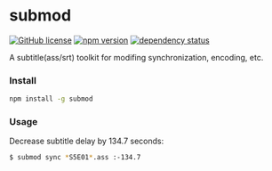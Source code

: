 # submod

[![GitHub license](https://img.shields.io/github/license/mashape/apistatus.svg)](LICENSE)
[![npm version](https://img.shields.io/npm/v/submod.svg)](http://www.npmjs.com/package/submod)
[![dependency status](https://david-dm.org/amio/node-submod.svg)](https://david-dm.org/amio/node-submod)

A subtitle(ass/srt) toolkit for modifing synchronization, encoding, etc.

### Install

```bash
npm install -g submod
```

### Usage

Decrease subtitle delay by 134.7 seconds:
```bash
$ submod sync *S5E01*.ass :-134.7
```
